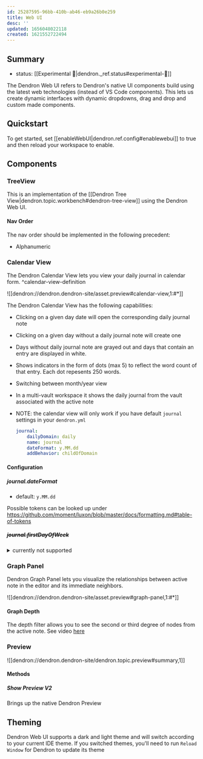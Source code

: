 ```yaml
---
id: 25287595-96bb-410b-ab46-eb9a26b0e259
title: Web UI
desc: ''
updated: 1656048022118
created: 1621552722494
---
```


## Summary
- status: [[Experimental 🧪|dendron._ref.status#experimental-🧪]]

The Dendron Web UI refers to Dendron's native UI components build using the latest web technologies (instead of VS Code components).
This lets us create dynamic interfaces with dynamic dropdowns, drag and drop and custom made components. 

## Quickstart

To get started, set [[enableWebUI|dendron.ref.config#enablewebui]] to true and then reload your workspace to enable.

## Components

### TreeView

This is an implementation of the [[Dendron Tree View|dendron.topic.workbench#dendron-tree-view]] using the Dendron Web UI. 

#### Nav Order
The nav order should be implemented in the following precedent:
- Alphanumeric

### Calendar View

The Dendron Calendar View lets you view your daily journal in calendar form. ^calendar-view-definition

![[dendron://dendron.dendron-site/asset.preview#calendar-view,1:#*]]

The Dendron Calendar View has the following capabilities:

- Clicking on a given day date will open the corresponding daily journal note
- Clicking on a given day without a daily journal note will create one
- Days without daily journal note are grayed out and days that contain an entry are displayed in white.
- Shows indicators in the form of dots (max 5) to reflect the word count of that entry. Each dot repesents 250 words.
- Switching between month/year view
- In a multi-vault workspace it shows the daily journal from the vault associated with the active note

- NOTE: the calendar view will only work if you have default `journal` settings in your `dendron.yml`
    ```yml
    journal:
        dailyDomain: daily
        name: journal
        dateFormat: y.MM.dd
        addBehavior: childOfDomain
    ```

#### Configuration

##### journal.dateFormat

- default: `y.MM.dd`

Possible tokens can be looked up under https://github.com/moment/luxon/blob/master/docs/formatting.md#table-of-tokens

##### ~~journal.firstDayOfWeek~~

<details>
  <summary>currently not supported</summary>

  Reason: luxon (the date library we use) currently does not support this (https://github.com/moment/luxon/issues/373).

- default: 0

Set start of week (eg. `0` for sunday, `1` for monday, `2` for tuesday, etc.)  for the [[Dendron Calendar View|dendron.topic.workbench#calendar-view]]

</details>

### Graph Panel

Dendron Graph Panel lets you visualize the relationships between active note in the editor and its immediate neighbors.

![[dendron://dendron.dendron-site/asset.preview#graph-panel,1:#*]]

#### Graph Depth

The depth filter allows you to see the second or third degree of nodes from the active note. See video [here](https://www.loom.com/share/e3a7b026e88b4fb4ae728658d3faf13b)

### Preview

![[dendron://dendron.dendron-site/dendron.topic.preview#summary,1]]

#### Methods

##### Show Preview V2
Brings up the native Dendron Preview

## Theming

Dendron Web UI supports a dark and light theme and will switch according to your current IDE theme. If you switched themes, you'll need to run `Reload Window` for Dendron to update its theme

